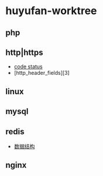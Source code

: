 # huyufan-worktree
## php

## http|https
* [code status][1]
* [http_header_fields][3]

## linux

## mysql

## redis
* [数据结构][2]

## nginx



[1]: https://github.com/huyufan/example-tools/blob/master/https/status.md
[2]: https://github.com/huyufan/example-tools/blob/master/redis/readme.md
[1]: https://github.com/huyufan/example-tools/blob/master/https/status.md#http_header_fields
